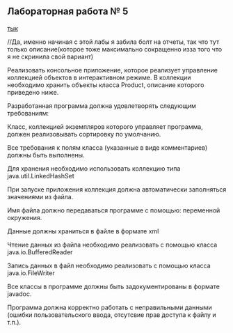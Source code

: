 ## Лабораторная работа № 5 

[тык](https://github.com/avolidaga/lab5-programming)

//Да, именно начиная с этой лабы я забила болт на отчеты, так что тут только описание(которое тоже максимально сокращенно изза того что я не скринила свой вариант)

Реализовать консольное приложение, которое реализует управление коллекцией объектов в интерактивном режиме. В коллекции необходимо хранить объекты класса Product, описание которого приведено ниже.

Разработанная программа должна удовлетворять следующим требованиям:

Класс, коллекцией экземпляров которого управляет программа, должен реализовывать сортировку по умолчанию.

Все требования к полям класса (указанные в виде комментариев) должны быть выполнены.

Для хранения необходимо использовать коллекцию типа java.util.LinkedHashSet

При запуске приложения коллекция должна автоматически заполняться значениями из файла.

Имя файла должно передаваться программе с помощью: переменной окружения.

Данные должны храниться в файле в формате xml

Чтение данных из файла необходимо реализовать с помощью класса java.io.BufferedReader

Запись данных в файл необходимо реализовать с помощью класса java.io.FileWriter

Все классы в программе должны быть задокументированы в формате javadoc.

Программа должна корректно работать с неправильными данными (ошибки пользовательского ввода, отсутсвие прав доступа к файлу и т.п.).
